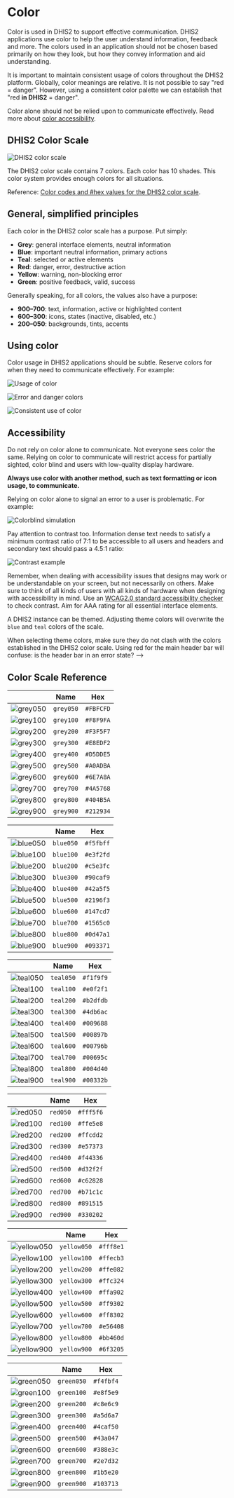 # Color

Color is used in DHIS2 to support effective communication. DHIS2 applications use color to help the user understand information, feedback and more. The colors used in an application should not be chosen based primarily on how they look, but how they convey information and aid understanding.

It is important to maintain consistent usage of colors throughout the DHIS2 platform. Globally, color meanings are relative. It is not possible to say "red = danger". However, using a consistent color palette we can establish that "red **in DHIS2** = danger".

Color alone should not be relied upon to communicate effectively. Read more about [color accessibility](#accessibility).

## DHIS2 Color Scale

![DHIS2 color scale](../images/color/color-scale.png)

The DHIS2 color scale contains 7 colors. Each color has 10 shades. This color system provides enough colors for all situations.

Reference: [Color codes and #hex values for the DHIS2 color scale](#color-scale-reference).

## General, simplified principles

Each color in the DHIS2 color scale has a purpose. Put simply:

-   **Grey**: general interface elements, neutral information
-   **Blue**: important neutral information, primary actions
-   **Teal**: selected or active elements
-   **Red**: danger, error, destructive action
-   **Yellow**: warning, non-blocking error
-   **Green**: positive feedback, valid, success

Generally speaking, for all colors, the values also have a purpose:

-   **900–700**: text, information, active or highlighted content
-   **600–300**: icons, states (inactive, disabled, etc.)
-   **200–050**: backgrounds, tints, accents

## Using color

Color usage in DHIS2 applications should be subtle. Reserve colors for when they need to communicate effectively. For example:

![Usage of color](../images/color/ex-color-1.png)

![Error and danger colors](../images/color/ex-color-2.png)

![Consistent use of color](../images/color/ex-color-3.png)

## Accessibility

Do not rely on color alone to communicate. Not everyone sees color the same. Relying on color to communicate will restrict access for partially sighted, color blind and users with low-quality display hardware.

**Always use color with another method, such as text formatting or icon usage, to communicate.**

Relying on color alone to signal an error to a user is problematic. For example:

![Colorblind simulation](../images/color/ex-color-4.png)

Pay attention to contrast too. Information dense text needs to satisfy a minimum contrast ratio of 7:1 to be accessible to all users and headers and secondary text should pass a 4.5:1 ratio:

![Contrast example](../images/color/ex-color-5.png)

Remember, when dealing with accessibility issues that designs may work or be understandable on your screen, but not necessarily on others. Make sure to think of all kinds of users with all kinds of hardware when designing with accessibility in mind. Use an [WCAG2.0 standard accessibility checker](http://accessible-colors.com/) to check contrast. Aim for AAA rating for all essential interface elements.

A DHIS2 instance can be themed. Adjusting theme colors will overwrite the `blue` and `teal` colors of the scale.

When selecting theme colors, make sure they do not clash with the colors established in the DHIS2 color scale. Using red for the main header bar will confuse: is the header bar in an error state?  -->

## Color Scale Reference

|                                                | Name      | Hex       |
| ---------------------------------------------- | --------- | --------- |
| ![grey050](../images/color/color-grey-050.png) | `grey050` | `#FBFCFD` |
| ![grey100](../images/color/color-grey-100.png) | `grey100` | `#F8F9FA` |
| ![grey200](../images/color/color-grey-200.png) | `grey200` | `#F3F5F7` |
| ![grey300](../images/color/color-grey-300.png) | `grey300` | `#E8EDF2` |
| ![grey400](../images/color/color-grey-400.png) | `grey400` | `#D5DDE5` |
| ![grey500](../images/color/color-grey-500.png) | `grey500` | `#A0ADBA` |
| ![grey600](../images/color/color-grey-600.png) | `grey600` | `#6E7A8A` |
| ![grey700](../images/color/color-grey-700.png) | `grey700` | `#4A5768` |
| ![grey800](../images/color/color-grey-800.png) | `grey800` | `#404B5A` |
| ![grey900](../images/color/color-grey-900.png) | `grey900` | `#212934` |

|                                                | Name      | Hex       |
| ---------------------------------------------- | --------- | --------- |
| ![blue050](../images/color/color-blue-050.png) | `blue050` | `#f5fbff` |
| ![blue100](../images/color/color-blue-100.png) | `blue100` | `#e3f2fd` |
| ![blue200](../images/color/color-blue-200.png) | `blue200` | `#c5e3fc` |
| ![blue300](../images/color/color-blue-300.png) | `blue300` | `#90caf9` |
| ![blue400](../images/color/color-blue-400.png) | `blue400` | `#42a5f5` |
| ![blue500](../images/color/color-blue-500.png) | `blue500` | `#2196f3` |
| ![blue600](../images/color/color-blue-600.png) | `blue600` | `#147cd7` |
| ![blue700](../images/color/color-blue-700.png) | `blue700` | `#1565c0` |
| ![blue800](../images/color/color-blue-800.png) | `blue800` | `#0d47a1` |
| ![blue900](../images/color/color-blue-900.png) | `blue900` | `#093371` |

|                                                | Name      | Hex       |
| ---------------------------------------------- | --------- | --------- |
| ![teal050](../images/color/color-teal-050.png) | `teal050` | `#f1f9f9` |
| ![teal100](../images/color/color-teal-100.png) | `teal100` | `#e0f2f1` |
| ![teal200](../images/color/color-teal-200.png) | `teal200` | `#b2dfdb` |
| ![teal300](../images/color/color-teal-300.png) | `teal300` | `#4db6ac` |
| ![teal400](../images/color/color-teal-400.png) | `teal400` | `#009688` |
| ![teal500](../images/color/color-teal-500.png) | `teal500` | `#00897b` |
| ![teal600](../images/color/color-teal-600.png) | `teal600` | `#00796b` |
| ![teal700](../images/color/color-teal-700.png) | `teal700` | `#00695c` |
| ![teal800](../images/color/color-teal-800.png) | `teal800` | `#004d40` |
| ![teal900](../images/color/color-teal-900.png) | `teal900` | `#00332b` |

|                                              | Name     | Hex       |
| -------------------------------------------- | -------- | --------- |
| ![red050](../images/color/color-red-050.png) | `red050` | `#fff5f6` |
| ![red100](../images/color/color-red-100.png) | `red100` | `#ffe5e8` |
| ![red200](../images/color/color-red-200.png) | `red200` | `#ffcdd2` |
| ![red300](../images/color/color-red-300.png) | `red300` | `#e57373` |
| ![red400](../images/color/color-red-400.png) | `red400` | `#f44336` |
| ![red500](../images/color/color-red-500.png) | `red500` | `#d32f2f` |
| ![red600](../images/color/color-red-600.png) | `red600` | `#c62828` |
| ![red700](../images/color/color-red-700.png) | `red700` | `#b71c1c` |
| ![red800](../images/color/color-red-800.png) | `red800` | `#891515` |
| ![red900](../images/color/color-red-900.png) | `red900` | `#330202` |

|                                                    | Name        | Hex       |
| -------------------------------------------------- | ----------- | --------- |
| ![yellow050](../images/color/color-yellow-050.png) | `yellow050` | `#fff8e1` |
| ![yellow100](../images/color/color-yellow-100.png) | `yellow100` | `#ffecb3` |
| ![yellow200](../images/color/color-yellow-200.png) | `yellow200` | `#ffe082` |
| ![yellow300](../images/color/color-yellow-300.png) | `yellow300` | `#ffc324` |
| ![yellow400](../images/color/color-yellow-400.png) | `yellow400` | `#ffa902` |
| ![yellow500](../images/color/color-yellow-500.png) | `yellow500` | `#ff9302` |
| ![yellow600](../images/color/color-yellow-600.png) | `yellow600` | `#ff8302` |
| ![yellow700](../images/color/color-yellow-700.png) | `yellow700` | `#e56408` |
| ![yellow800](../images/color/color-yellow-800.png) | `yellow800` | `#bb460d` |
| ![yellow900](../images/color/color-yellow-900.png) | `yellow900` | `#6f3205` |

|                                                  | Name       | Hex       |
| ------------------------------------------------ | ---------- | --------- |
| ![green050](../images/color/color-green-050.png) | `green050` | `#f4fbf4` |
| ![green100](../images/color/color-green-100.png) | `green100` | `#e8f5e9` |
| ![green200](../images/color/color-green-200.png) | `green200` | `#c8e6c9` |
| ![green300](../images/color/color-green-300.png) | `green300` | `#a5d6a7` |
| ![green400](../images/color/color-green-400.png) | `green400` | `#4caf50` |
| ![green500](../images/color/color-green-500.png) | `green500` | `#43a047` |
| ![green600](../images/color/color-green-600.png) | `green600` | `#388e3c` |
| ![green700](../images/color/color-green-700.png) | `green700` | `#2e7d32` |
| ![green800](../images/color/color-green-800.png) | `green800` | `#1b5e20` |
| ![green900](../images/color/color-green-900.png) | `green900` | `#103713` |

